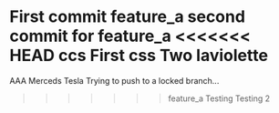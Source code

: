 First commit feature_a
second commit for feature_a
<<<<<<< HEAD
ccs First
css Two
laviolette
=======
AAA
Merceds 
Tesla
Trying to push to a locked branch...
>>>>>>> feature_a
Testing
Testing 2